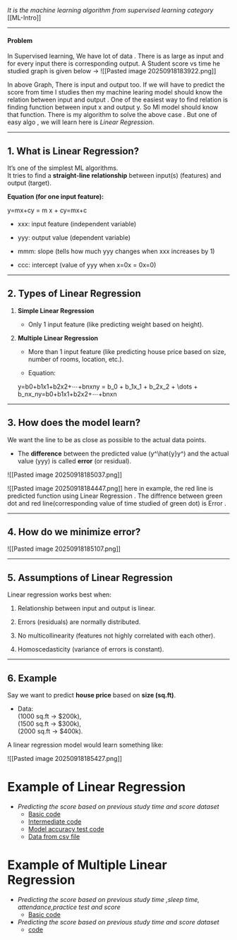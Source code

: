 *It is the machine learning algorithm from supervised learning category* [[ML-Intro]]

---
#### Problem
In Supervised learning, We have lot of data . There is as large as input and for every input there is corresponding output. 
A Student score vs time he studied graph is given below -> 
![[Pasted image 20250918183922.png]]

In above Graph, There is input and output too. If we will have to predict the score from time I studies then my machine learing model should know the relation between input and output .
One of the easiest way to find relation is finding function between input x and output y.
So  Ml model should know that function. There is my algorithm to solve the above case . But one of easy algo , we will learn here is *Linear Regression*.

---
## 1. What is Linear Regression?

It’s one of the simplest ML algorithms.  
It tries to find a **straight-line relationship** between input(s) (features) and output (target).

**Equation (for one input feature):**

y=mx+cy = m x + cy=mx+c

- xxx: input feature (independent variable)
    
- yyy: output value (dependent variable)
    
- mmm: slope (tells how much yyy changes when xxx increases by 1)
    
- ccc: intercept (value of yyy when x=0x = 0x=0)
    

---

## 2. Types of Linear Regression

1. **Simple Linear Regression**
    
    - Only 1 input feature (like predicting weight based on height).
        
2. **Multiple Linear Regression**
    
    - More than 1 input feature (like predicting house price based on size, number of rooms, location, etc.).
        
    - Equation:
        
    
    y=b0+b1x1+b2x2+⋯+bnxny = b_0 + b_1x_1 + b_2x_2 + \dots + b_nx_ny=b0​+b1​x1​+b2​x2​+⋯+bn​xn​

---

## 3. How does the model learn?

We want the line to be as close as possible to the actual data points.

- The **difference** between the predicted value (y^\hat{y}y^​) and the actual value (yyy) is called **error** (or residual).
    
![[Pasted image 20250918185037.png]]


![[Pasted image 20250918184447.png]]
here in example, the red line is predicted function using Linear Regression . The diffrence between green dot and red line(corresponding value of time studied of green dot) is Error .

---

## 4. How do we minimize error?

![[Pasted image 20250918185107.png]]

---

## 5. Assumptions of Linear Regression

Linear regression works best when:

1. Relationship between input and output is linear.
    
2. Errors (residuals) are normally distributed.
    
3. No multicollinearity (features not highly correlated with each other).
    
4. Homoscedasticity (variance of errors is constant).
    

---

## 6. Example

Say we want to predict **house price** based on **size (sq.ft)**.

- Data:  
    (1000 sq.ft → $200k),  
    (1500 sq.ft → $300k),  
    (2000 sq.ft → $400k).
    

A linear regression model would learn something like:

![[Pasted image 20250918185427.png]]

# Example of Linear Regression
* *Predicting the score based on previous study time and score dataset*
	* [Basic code](LA_code_intro.py)
	* [Intermediate code](LA_code1.py)
	* [Model accuracy test code](LA_code_3.py)
	* [Data from csv file](LA_code_04.py)

# Example of Multiple Linear Regression
* *Predicting the score based on previous study time ,sleep time, attendance,practice test and score*
	* [Basic code](MR_code1.py)
* *Predicting the score based on previous study time and score dataset*
	* [code](MR_code2.py)

